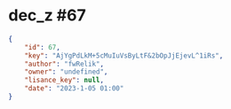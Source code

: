 
# dec_z #67
                
```JSON
{
    "id": 67,
    "key": "AjYgPdLkM+5cMuIuVsByLtF&2bOpJjEjevL^1iRs",
    "author": "fwRelik",
    "owner": "undefined",
    "lisance_key": null,
    "date": "2023-1-05 01:00"
}
```
    